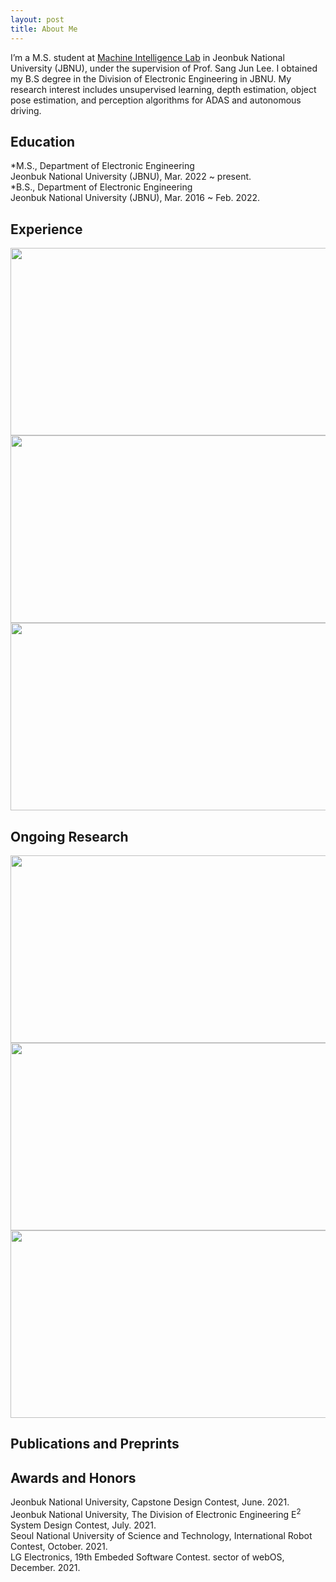 ```yaml
---
layout: post
title: About Me
---
```


I’m a M.S. student at  [Machine Intelligence Lab](https://sites.google.com/view/miljbnu) in Jeonbuk National University (JBNU), under the supervision of Prof. Sang Jun Lee. I obtained my B.S degree in the Division of Electronic Engineering in JBNU. My research interest includes unsupervised learning, depth estimation, object pose estimation, and perception algorithms for ADAS and autonomous driving.  

## Education

*M.S., Department of Electronic Engineering  
  Jeonbuk National University (JBNU), Mar. 2022 ~ present.  
*B.S., Department of Electronic Engineering  
  Jeonbuk National University (JBNU), Mar. 2016 ~ Feb. 2022.  

## Experience
 
<img src="https://ji-min-song.github.io/images/mobile robot/SLAM&Navigation.gif" width="600px" height="300px">  
<img src="https://ji-min-song.github.io/images/face tracking/face tracking.gif" width="600px" height="300px">  
<img src="https://ji-min-song.github.io/images/webOS/drowsiness estimation.gif" width="600px" height="300px">  

## Ongoing Research
 
<img src="https://ji-min-song.github.io/images/depth estimation/depth estimation demo.gif" width="600px" height="300px">  
<img src="https://ji-min-song.github.io/images/object pose estimation/object pose estimation demo.gif" width="600px" height="300px">
<img src="https://ji-min-song.github.io/images/object pose estimation/object pose estimation structure.gif" width="600px" height="300px">  
  
## Publications and Preprints
  
## Awards and Honors
  
Jeonbuk National University, Capstone Design Contest, June. 2021.  
Jeonbuk National University, The Division of Electronic Engineering E<sup>2</sup> System Design Contest, July. 2021.  
Seoul National University of Science and Technology, International Robot Contest, October. 2021.  
LG Electronics, 19th Embeded Software Contest. sector of webOS, December. 2021.  
